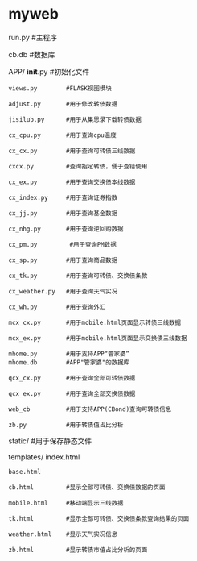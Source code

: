 # myweb

run.py      #主程序

cb.db       #数据库

APP/
    __init__.py     #初始化文件

    views.py        #FLASK视图模块

    adjust.py       #用于修改转债数据

    jisilub.py      #用于从集思录下载转债数据

    cx_cpu.py       #用于查询cpu温度

    cx_cx.py        #用于查询可转债三线数据

    cxcx.py         #查询指定转债，便于查错使用

    cx_ex.py        #用于查询交换债本线数据

    cx_index.py     #用于查询证券指数

    cx_jj.py        #用于查询基金数据

    cx_nhg.py       #用于查询逆回购数据

    cx_pm.py         #用于查询PM数据

    cx_sp.py        #用于查询商品数据

    cx_tk.py        #用于查询可转债、交换债条款

    cx_weather.py   #用于查询天气实况

    cx_wh.py        #用于查询外汇

    mcx_cx.py       #用于mobile.html页面显示转债三线数据

    mcx_ex.py       #用于mobile.html页面显示交换债三线数据

    mhome.py        #用于支持APP“管家婆”
    mhome.db        #APP"管家婆"的数据库

    qcx_cx.py       #用于查询全部可转债数据

    qcx_ex.py       #用于查询全部交换债数据

    web_cb          #用于支持APP(CBond)查询可转债信息

    zb.py           #用于转债值占比分析

static/             #用于保存静态文件

templates/
    index.html

    base.html

    cb.html         #显示全部可转债、交换债数据的页面

    mobile.html     #移动端显示三线数据

    tk.html         #显示全部可转债、交换债条款查询结果的页面

    weather.html    #显示天气实况信息

    zb.html         #显示转债市值占比分析的页面
